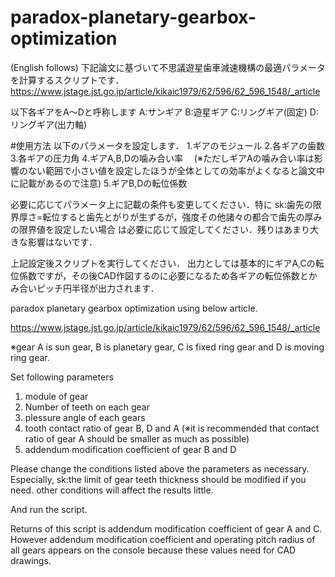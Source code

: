 # paradox-planetary-gearbox-optimization

(English follows)
下記論文に基づいて不思議遊星歯車減速機構の最適パラメータを計算するスクリプトです．
https://www.jstage.jst.go.jp/article/kikaic1979/62/596/62_596_1548/_article

以下各ギアをA～Dと呼称します
A:サンギア
B:遊星ギア
C:リングギア(固定)
D:リングギア(出力軸)

#使用方法
以下のパラメータを設定します．
1.ギアのモジュール
2.各ギアの歯数
3.各ギアの圧力角
4.ギアA,B,Dの噛み合い率
　(※ただしギアAの噛み合い率は影響のない範囲で小さい値を設定したほうが全体としての効率がよくなると論文中に記載があるので注意)
5.ギアB,Dの転位係数

必要に応じてパラメータ上に記載の条件も変更してください．特に
sk:歯先の限界厚さ=転位すると歯先とがりが生ずるが，強度その他諸々の都合で歯先の厚みの限界値を設定したい場合
は必要に応じて設定してください．残りはあまり大きな影響はないです．

上記設定後スクリプトを実行してください．
出力としては基本的にギアA,Cの転位係数ですが，その後CAD作図するのに必要になるため各ギアの転位係数とかみ合いピッチ円半径が出力されます．

paradox planetary gearbox optimization using below article.

https://www.jstage.jst.go.jp/article/kikaic1979/62/596/62_596_1548/_article

※gear A is sun gear, B is planetary gear, C is fixed ring gear and D is moving ring gear.

Set following parameters
1. module of gear
2. Number of teeth on each gear
3. plessure angle of each gears
4. tooth contact ratio of gear B, D and A
   (※it is recommended that contact ratio of gear A should be smaller as much as possible)
5. addendum modification coefficient of gear B and D

Please change the conditions listed above the parameters as necessary.
Especially,
sk:the limit of gear teeth thickness
should be modified if you need. other conditions will affect the results little.

And run the script.

Returns of this script is addendum modification coefficient of gear A and C.
However addendum modification coefficient and operating pitch radius of all gears appears on the console because these values need for CAD drawings.
